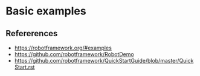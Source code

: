 # Basic examples
## Refererences
- https://robotframework.org/#examples
- https://github.com/robotframework/RobotDemo
- https://github.com/robotframework/QuickStartGuide/blob/master/QuickStart.rst

